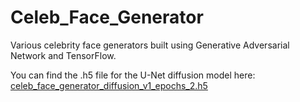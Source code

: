 # Celeb_Face_Generator
Various celebrity face generators built using Generative Adversarial Network and TensorFlow.

You can find the .h5 file for the U-Net diffusion model here: [celeb_face_generator_diffusion_v1_epochs_2.h5](https://drive.google.com/file/d/1ubz4rtj6XkqgTHrPVi-fN2HCNiKyKKMy/view?usp=sharing)
